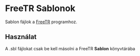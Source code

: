 # FreeTR Sablonok

Sablon fájlok a [FreeTR](https://freetr.hu) programhoz.

## Használat

A .sbl fájlokat csak be kell másolni a FreeTR **Sablon** könyvtárába
 
